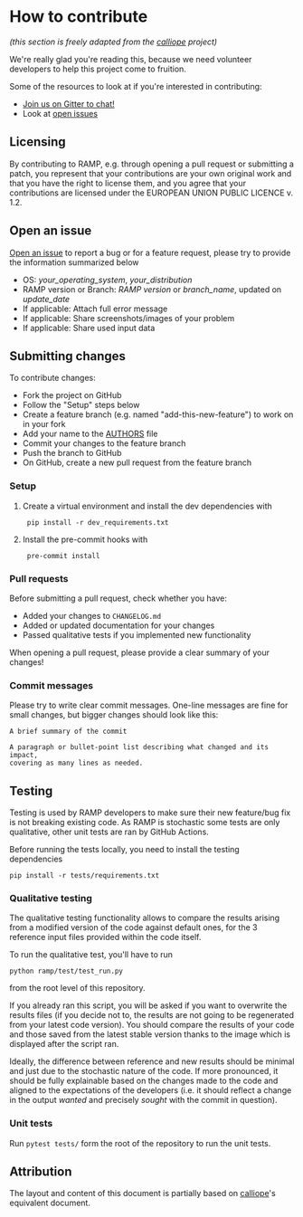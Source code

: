 # How to contribute

*(this section is freely adapted from the [calliope](https://github.com/calliope-project/calliope/blob/master/CONTRIBUTING.md) project)*

We're really glad you're reading this, because we need volunteer developers to help this project come to fruition.

Some of the resources to look at if you're interested in contributing:

* [Join us on Gitter to chat!](https://gitter.im/RAMP-project/community)
* Look at [open issues](https://github.com/RAMP-project/RAMP/issues)

## Licensing

By contributing to RAMP, e.g. through opening a pull request or submitting a patch, you represent that your contributions are your own original work and that you have the right to license them, and you agree that your contributions are licensed under the EUROPEAN UNION PUBLIC LICENCE v. 1.2.

## Open an issue

[Open an issue](https://github.com/RAMP-project/RAMP/issues) to report a bug or for a feature request, please try to provide the information summarized below

- OS: *your_operating_system*, *your_distribution*
- RAMP version or Branch: *RAMP version* or *branch_name*, updated on *update_date*
- If applicable: Attach full error message
- If applicable: Share screenshots/images of your problem
- If applicable: Share used input data

## Submitting changes

To contribute changes:
- Fork the project on GitHub
- Follow the "Setup" steps below
- Create a feature branch (e.g. named "add-this-new-feature") to work on in your fork
- Add your name to the [AUTHORS](AUTHORS) file
- Commit your changes to the feature branch
- Push the branch to GitHub
- On GitHub, create a new pull request from the feature branch

### Setup

1. Create a virtual environment and install the dev dependencies with

        pip install -r dev_requirements.txt

2. Install the pre-commit hooks with

        pre-commit install


### Pull requests

Before submitting a pull request, check whether you have:

* Added your changes to ``CHANGELOG.md``
* Added or updated documentation for your changes
* Passed qualitative tests if you implemented new functionality

When opening a pull request, please provide a clear summary of your changes!

### Commit messages

Please try to write clear commit messages. One-line messages are fine for small changes, but bigger changes should look like this:

    A brief summary of the commit

    A paragraph or bullet-point list describing what changed and its impact,
    covering as many lines as needed.

## Testing

Testing is used by RAMP developers to make sure their new feature/bug fix is not breaking existing code. As RAMP is stochastic some tests are only qualitative, other unit tests are ran by GitHub Actions.

Before running the tests locally, you need to install the testing dependencies

```
pip install -r tests/requirements.txt
```

### Qualitative testing

The qualitative testing functionality allows to compare the results arising from a modified version of the code against default ones, for the 3 reference input files provided within the code itself.

To run the qualitative test, you'll have to run
 ```
 python ramp/test/test_run.py
 ```
from the root level of this repository.

If you already ran this script, you will be asked if you want to overwrite the results files (if you decide not to, the results are not going to be regenerated from your latest code version). You should compare the results of your code and those saved from the latest stable version thanks to the image which is displayed after the script ran.

Ideally, the difference between reference and new results should be minimal and just due to the stochastic nature of the code. If more pronounced, it should be fully explainable based on the changes made to the code and aligned to the expectations of the developers (i.e. it should reflect a change in the output *wanted* and precisely *sought* with the commit in question).

### Unit tests

Run `pytest tests/` form the root of the repository to run the unit tests.

## Attribution

The layout and content of this document is partially based on [calliope](https://github.com/calliope-project/calliope/blob/master/CONTRIBUTING.md)'s equivalent document.
